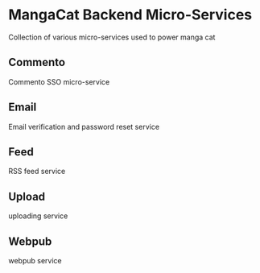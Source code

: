 # MangaCat Backend Micro-Services
Collection of various micro-services used to power manga cat

## Commento
Commento SSO micro-service

## Email
Email verification and password reset service

## Feed
RSS feed service

## Upload
uploading service

## Webpub
webpub service